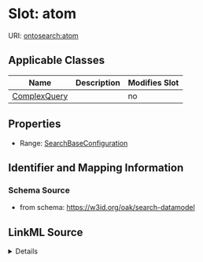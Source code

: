 

# Slot: atom

URI: [ontosearch:atom](https://w3id.org/oak/search-datamodel/atom)



<!-- no inheritance hierarchy -->





## Applicable Classes

| Name | Description | Modifies Slot |
| --- | --- | --- |
| [ComplexQuery](ComplexQuery.md) |  |  no  |







## Properties

* Range: [SearchBaseConfiguration](SearchBaseConfiguration.md)





## Identifier and Mapping Information







### Schema Source


* from schema: https://w3id.org/oak/search-datamodel




## LinkML Source

<details>
```yaml
name: atom
from_schema: https://w3id.org/oak/search-datamodel
rank: 1000
alias: atom
owner: ComplexQuery
domain_of:
- ComplexQuery
range: SearchBaseConfiguration

```
</details>